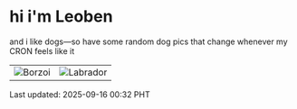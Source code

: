 # hi i'm Leoben

and i like dogs—so have some random dog pics that change whenever my CRON feels like it

|  |  |
|--------|----------|
| ![Borzoi](https://random-dog-vercel.vercel.app/api/random-borzoi?v=1757953921) | ![Labrador](https://random-dog-vercel.vercel.app/api/random-labrador?v=1757953921) |

Last updated: 2025-09-16 00:32 PHT
